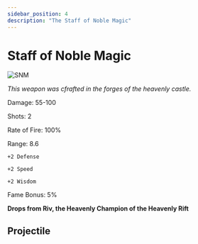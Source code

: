```yaml
---
sidebar_position: 4
description: "The Staff of Noble Magic"
---
```


# Staff of Noble Magic

![SNM](http://i.imgur.com/m6ZB8vF.png)

<i>This weapon was  cfrafted in the forges of the heavenly castle.</i>

Damage: 55-100

Shots: 2

Rate of Fire: 100%

Range: 8.6

    +2 Defense
    
    +2 Speed
    
    +2 Wisdom

Fame Bonus: 5%

**Drops from Riv, the Heavenly Champion of the Heavenly Rift**

## Projectile
